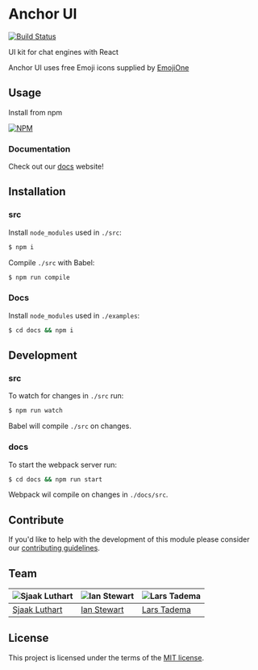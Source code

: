 # Anchor UI

[![Build Status](https://travis-ci.org/anchorchat/anchor-ui.svg?branch=master)](https://travis-ci.org/anchorchat/anchor-ui)

UI kit for chat engines with React

Anchor UI uses free Emoji icons supplied by [EmojiOne](https://www.emojione.com/)

## Usage

Install from npm

[![NPM](https://nodei.co/npm/anchor-ui.png)](https://nodei.co/npm/anchor-ui/)

### Documentation

Check out our [docs](https://anchorchat.github.io/anchor-ui/#/) website!

## Installation

### src

Install `node_modules` used in `./src`:

```bash
$ npm i
```

Compile `./src` with Babel:

```bash
$ npm run compile
```

### Docs

Install `node_modules` used in `./examples`:

```bash
$ cd docs && npm i
```

## Development

### src

To watch for changes in `./src` run:

```bash
$ npm run watch
```

Babel will compile `./src` on changes.

### docs

To start the webpack server run:

```bash
$ cd docs && npm run start
```

Webpack wil compile on changes in `./docs/src`.

## Contribute

If you'd like to help with the development of this module please consider our [contributing guidelines](https://github.com/anchorchat/anchor-ui/blob/master/CONTRIBUTING.md).

## Team

![Sjaak Luthart](https://avatars1.githubusercontent.com/u/6596471?v=3&s=150) | ![Ian Stewart ](https://avatars2.githubusercontent.com/u/14125280?v=3&s=150) | ![Lars Tadema ](https://avatars0.githubusercontent.com/u/16486197?v=3&s=150)
---|---|---
[Sjaak Luthart](https://github.com/sjaakluthart) | [Ian Stewart](https://github.com/IanCStewart) | [Lars Tadema](https://github.com/larstadema)

## License

This project is licensed under the terms of the [MIT license](https://github.com/anchorchat/anchor-ui/blob/master/LICENSE).
